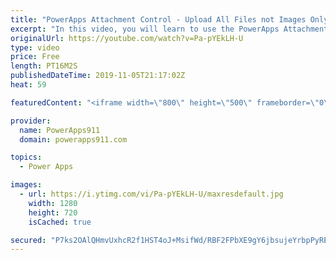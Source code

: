 ```yaml
---
title: "PowerApps Attachment Control - Upload All Files not Images Only to Azure Blob Storage"
excerpt: "In this video, you will learn to use the PowerApps Attachment Control to upload files. Why? Because you want to see All Files not Images only. For this example, we extend the Expense Report Example we have built over several videos.   Special shout-out to Christoph G. for his help. He put me on the path"
originalUrl: https://youtube.com/watch?v=Pa-pYEkLH-U
type: video
price: Free
length: PT16M2S
publishedDateTime: 2019-11-05T21:17:02Z
heat: 59

featuredContent: "<iframe width=\"800\" height=\"500\" frameborder=\"0\" src=\"https://www.youtube.com/embed/Pa-pYEkLH-U\" allow=\"accelerometer; autoplay; encrypted-media; gyroscope; picture-in-picture\" allowfullscreen></iframe>"

provider:
  name: PowerApps911
  domain: powerapps911.com

topics:
  - Power Apps

images:
  - url: https://i.ytimg.com/vi/Pa-pYEkLH-U/maxresdefault.jpg
    width: 1280
    height: 720
    isCached: true

secured: "P7ks2OAlQHmvUxhcR2f1HST4oJ+MsifWd/RBF2FPbXE9gY6jbsujeYrbpPyRE2t8iJ+TC1MujlYVwVbtlKCOJEOPiG5tdabmoAozu+w64owmmsAoAWhqSu8r+fYQF/E2vYXJHgfvtdlbZ3mHn94BiATKBD+mBE/xVqPFjn8YN3ujaP38YsykdmpeMllM6egyaCFEh//T4H6FQd9mHywloYNAksQ3tKkN3oDfN4SJsru4rD3yPVSHgEA6XpGFdqwx/ZXAu/D/nQqbHgyq+/bgQ6UOhrZ4HSB2UbaDgdJeEbL2LbmQLW+pKBIEtiGi36Ta1zi63fcPWJMk3Ae2Hzx3XWlNBjZQFaWzGXTpdtO5RDLKl/G5cKe+JH9rtM1xDNQtZZzzD2fLv/2XTMZHFDNUCcmyQyOS36HlL9xrkiRoqfs=;mDV75bRkj/CZkV7klXRRyg=="
---
```


